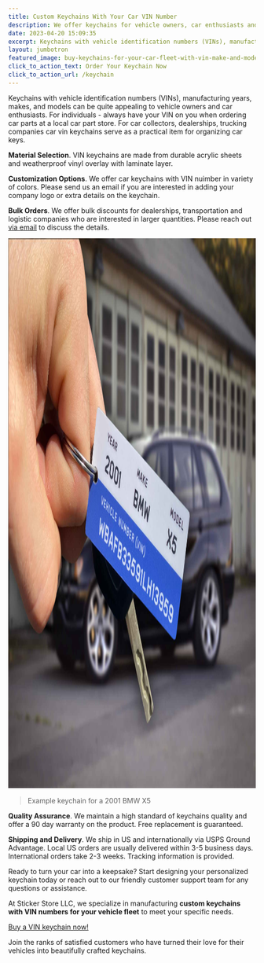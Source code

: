 ```yaml
---
title: Custom Keychains With Your Car VIN Number
description: We offer keychains for vehicle owners, car enthusiasts and dealerships. Keychain has vehicle identification number (vin), manufacturing year, make and model.
date: 2023-04-20 15:09:35
excerpt: Keychains with vehicle identification numbers (VINs), manufacturing years, makes, and models for vehicle owners and car enthusiasts. They serve both as a practical item for organizing keys and may be used by dealerships and transportation companies.
layout: jumbotron
featured_image: buy-keychains-for-your-car-fleet-with-vin-make-and-model.jpg
click_to_action_text: Order Your Keychain Now
click_to_action_url: /keychain
---
```


Keychains with vehicle identification numbers (VINs), manufacturing years, makes, and models can be quite appealing to vehicle owners and car enthusiasts. For individuals - always have your VIN on you when ordering car parts at a local car part store. For car collectors, dealerships, trucking companies car vin keychains serve as a practical item for organizing car keys.

**Material Selection**. VIN keychains are made from durable acrylic sheets and weatherproof vinyl overlay with laminate layer.

**Customization Options**. We offer car keychains with VIN nuimber in variety of colors. Please send us an email if you are interested in adding your company logo or extra details on the keychain.

**Bulk Orders**. We offer bulk discounts for dealerships, transportation and logistic companies who are interested in larger quantities. Please reach out <a href="mailto:info@stickerstore.llc">via email</a> to discuss the details.

<img class="content-image" loading="lazy" src="order-custom-keychain-with-vin-number-of-your-car-or-truck.jpg" width="1680" height="1119" alt="Custom keychain with your car vin number" />
<blockquote>Example keychain for a 2001 BMW X5</blockquote>

**Quality Assurance**. We maintain a high standard of keychains quality and offer a 90 day warranty on the product. Free replacement is guaranteed.

**Shipping and Delivery**. We ship in US and internationally via USPS Ground Advantage. Local US orders are usually delivered within 3-5 business days. International orders take 2-3 weeks. Tracking information is provided.

Ready to turn your car into a keepsake? Start designing your personalized keychain today or reach out to our friendly customer support team for any questions or assistance.

<div class="alert alert-primary px-4 py-3 my-4" role="alert">
  <p class="lead text-center">At Sticker Store LLC, we specialize in manufacturing <strong>custom keychains with VIN numbers for your vehicle fleet</strong> to meet your specific needs.</p>
  <div class="text-center mt-3 mb-2">
    <a href="/buy-keyring-keychain-with-your-car-vin-number" class="btn btn-primary btn-blueberry btn-lg">Buy a VIN keychain now!</a>
  </div>
</div>

Join the ranks of satisfied customers who have turned their love for their vehicles into beautifully crafted keychains.